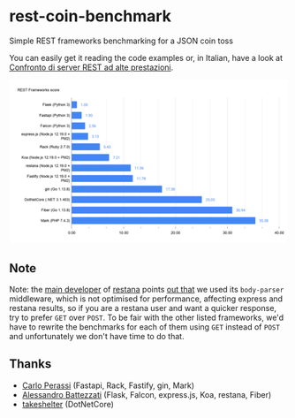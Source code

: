 # rest-coin-benchmark
Simple REST frameworks benchmarking for a JSON coin toss

You can easily get it reading the code examples or, in Italian, have a look at [Confronto di server REST ad alte prestazioni](https://blog.kiwifarm.it/confronto-di-server-rest-ad-alte-prestazioni/).

![Normalized results](REST_Frameworks_score.png)

## Note

Note: the [main developer](https://github.com/jkyberneees) of [restana](https://github.com/jkyberneees/restana) points [out that](https://github.com/carlok/rest-coin-benchmark/issues/3) we used its `body-parser` middleware, which is not optimised for performance, affecting express and restana results, so if you are a restana user and want a quicker response, try to prefer `GET` over `POST`. To be fair with the other listed frameworks, we'd have to rewrite the benchmarks for each of them using `GET` instead of `POST` and unfortunately we don't have time to do that.

## Thanks

* [Carlo Perassi](https://github.com/carlok) (Fastapi, Rack, Fastify, gin, Mark)
* [Alessandro Battezzati](https://github.com/alessandro-battezzati) (Flask, Falcon, express.js, Koa, restana, Fiber)
* [takeshelter](https://github.com/sheltertake) (DotNetCore)
